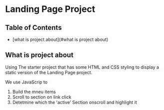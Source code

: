 # Landing Page Project

## Table of Contents

* [what is project about](#what is project about)

## What is project about

Using The starter project that has some HTML and CSS styling to display a static version of the Landing Page project.

We use JavaScrip to 
1. Build the mneu items
2. Scroll to section on link click
3. Detetmine which the 'active' Section onscroll and highlight it 

